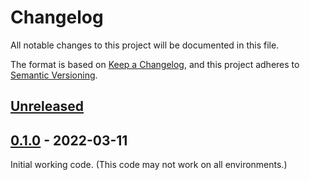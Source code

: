 # Changelog

All notable changes to this project will be documented in this file.

The format is based on [Keep a Changelog](https://keepachangelog.com/en/1.0.0/),
and this project adheres to [Semantic Versioning](https://semver.org/spec/v2.0.0.html).

## [Unreleased]

## [0.1.0] - 2022-03-11

Initial working code. (This code may not work on all environments.)

[unreleased]: https://github.com/tacc-wbomar/Core-Styles/compare/v0.1.0...HEAD
[0.1.0]: https://github.com/tacc-wbomar/Core-Styles/releases/tag/v0.1.0
